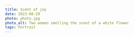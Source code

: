 ```yaml
---
title: Scent of joy
date: 2023-08-29
photo: photo.jpg
photo_alt: Two women smelling the scent of a white flower
tags: Portrait
---
```

